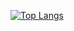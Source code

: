    [![Top Langs](https://github-readme-stats.vercel.app/api/top-langs/?username=LudoDash)](https://github.com/anuraghazra/github-readme-stats)
